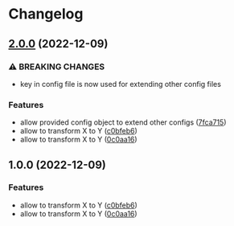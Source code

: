 # Changelog

## [2.0.0](https://github.com/orekav/test-release/compare/v1.0.0...v2.0.0) (2022-12-09)


### ⚠ BREAKING CHANGES

* key in config file is now used for extending other config files

### Features

* allow provided config object to extend other configs ([7fca715](https://github.com/orekav/test-release/commit/7fca71524e18414c48f59fb5735b02b4dc12d4bf))
* allow to transform X to Y ([c0bfeb6](https://github.com/orekav/test-release/commit/c0bfeb62493fa6764cdbbea601a19abb1995bddb))
* allow to transform X to Y ([0c0aa16](https://github.com/orekav/test-release/commit/0c0aa168be213950411ae36e3d542b8533165b5a))

## 1.0.0 (2022-12-09)


### Features

* allow to transform X to Y ([c0bfeb6](https://github.com/orekav/test-release/commit/c0bfeb62493fa6764cdbbea601a19abb1995bddb))
* allow to transform X to Y ([0c0aa16](https://github.com/orekav/test-release/commit/0c0aa168be213950411ae36e3d542b8533165b5a))
